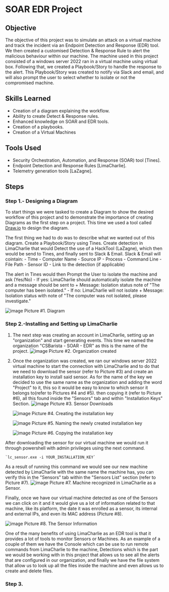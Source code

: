 # SOAR EDR Project

## Objective
The objective of this project was to simulate an attack on a virtual machine and track the incident via an Endpoint Detection and Response (EDR) tool. We then created a customised Detection & Response Rule to alert the malicious behaviour within our machine. The machine used in this project consisted of a windows server 2022 ran in a virtual machine using virtual box. Following that, we created a Playbook/Story to handle the response to the alert. This Playbook/Story was created to notify via Slack and email, and will also prompt the user to select whether to isolate or not the compromised machine.

## Skills Learned

- Creation of a diagram explaining the workflow.
- Ability to create Detect & Response rules.
- Enhanced knowledge on SOAR and EDR tools.
- Creation of a playbooks.
- Creation of a Virtual Machines

## Tools Used

- Security Orchestration, Automation, and Response (SOAR) tool [Tines].
- Endpoint Detection and Response Rules [LimaCharlie].
- Telemetry generation tools [LaZagne].

## Steps

### Step 1.- Designing a Diagram

To start things we were tasked to create a Diagram to show the desired workflow of this project and to demonstrate the importance of creating Diagrams as the first step on a 
project. This time we used a tool called <a href="https://app.diagrams.net/">Draw.io</a> to design the diagram.

The first thing we had to do was to describe what we wanted out of this diagram.
	Create a Playbook/Story using Tines.
	Create detection in LimaCharlie that would Detect the use of a HackTool (LaZagne), which then would be send to Tines, and finally sent to Slack & Email.
    Slack & Email will cointain:
    - Time 
	  - Computer Name
    - Source IP
    - Process
    - Command Line
    - File Path
    - Sensor ID
    - Link to the detection (if applicable)
  
The alert in Tines would then Prompt the User to isolate the machine and ask (Yes/No)
	- If yes: LimaCharlie should automatically isolate the machine and a message should be sent to 
	+ Message: Isolation status note of "The computer <computer> has been isolated."
	- If no: LimaCharlie will not isolate
	+ Message: Isolation status with note of "The computer <computer> was not isolated, please investigate."

 ![image](https://github.com/user-attachments/assets/a7391f87-66e2-485e-8c4b-0d163df24936)
 Picture #1. Diagram

 ### Step 2.-Installing and Setting up LimaCharlie

 1. The next step was creating an account in LimaCharlie, setting up an "organization" and start generating events.
 This time we named the organization "CSBarista - SOAR - EDR" as this is the name of the project.
	![image](https://github.com/user-attachments/assets/1acf2a19-9051-4504-896a-019a56bb8f43)
	Picture #2. Organization created

 3. Once the organization was created, we ran our windows server 2022 virtual machine to start the connection with LimaCharlie and to do that we need to download the sensor (refer to Picture #3) and create an installation key to install said sensor. As for the name of the key we decided to use the same name as the organization and adding the word "Project" to it, this so it would be easy to know to which sensor it belongs to(refer to Pictures #4 and #5). then copying it (refer to Picture #6), all this found inside the "Sensors" tab and within  "Installation Keys" Section.
	![image](https://github.com/user-attachments/assets/8bd2fcbe-a758-4d07-bc56-70e98b4b22ac)
	Picture #3. Sensor Downloads

	![image](https://github.com/user-attachments/assets/9bec84d8-0413-4fa6-82f3-c832a5f152f5)
	Picture #4. Creating the installation key

	![image](https://github.com/user-attachments/assets/43c39f06-06e3-45a9-ba6d-2fd9d0b75d8b)
	Picture #5. Naming the newly created installation key

	![image](https://github.com/user-attachments/assets/d1d57212-a9de-4152-b02f-810989497e55)
	Picture #6. Copying the installation key


After downloading the sensor for our virtual machine we would run it through powershell with admin privileges using the next command.
	
	`lc_sensor.exe -i YOUR_INSTALLATION_KEY`


As a result of running this command we would see our new machine detected by LimaCharlie with the same name the machine has, you can verify this in the "Sensors" tab within the "Sensors List" section (refer to Picture #7).
	![image](https://github.com/user-attachments/assets/a8a87bed-3a84-4aff-888d-b56d4f8afb87)
 	Picture #7. Machine recognized in LimaCharlie as a Sensor.


Finally, once we have our virtual machine detected as one of the Sensors we can click on it and it would give us a lot of information related to that machine, like its platform, the date it was enrolled as a sensor, its internal and external IPs, and even its MAC address (Picture #8).

![image](https://github.com/user-attachments/assets/b7e3638d-eafb-40f0-b370-9adc7d2cd071)
Picture #8. The Sensor Information


One of the many benefits of using LimaCharlie as an EDR tool is that it provides a lot of tools to monitor Sensors or Machines. As an example of a couple of them we have the Console which can be use to run remote commands from LimaCharlie to the machine, Detections which is the part we would be working with in this project that allows us to see all the alerts that are configured in our organization, and finally we have the file system that allow us to look up all the files inside the machine and even allows us to create and delete files.


### Step 3. 



















